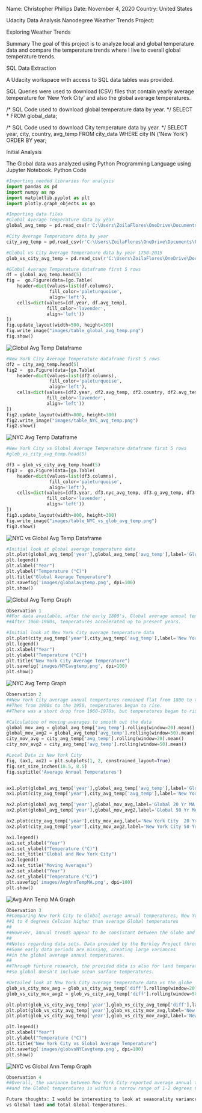 Name: Christopher Phillips
Date: November 4, 2020
Country: United States


Udacity Data Analysis Nanodegree Weather Trends Project:


Exploring Weather Trends

Summary
The goal of this project is to analyze local and global temperature data and compare the temperature trends where I live to overall global temperature trends.


SQL Data Extraction

A Udacity workspace with access to SQL data tables was provided.

SQL Queries were used to download (CSV) files that contain yearly average temperature for ‘New York City’ and also the global average temperatures.

/*
SQL Code used to download global temperature data by year.
*/
SELECT *
FROM global_data;


/*
SQL Code used to download City temperature data by year.
*/
SELECT year, city, country, avg_temp
FROM city_data
WHERE city IN ('New York')
ORDER BY year;



Initial Analysis

The Global data was analyzed using Python Programming Language using Jupyter Notebook.
Python Code


```python
#Importing needed libraries for analysis
import pandas as pd
import numpy as np
import matplotlib.pyplot as plt
import plotly.graph_objects as go

```


```python
#Importing data files
#Global Average Temperature data by year
global_avg_temp = pd.read_csv(r'C:\Users\ZoilaFlores\OneDrive\Documents\Programming\Python\weather_analysis\global_results.csv')

#City Average Temperature data by year
city_avg_temp = pd.read_csv(r'C:\Users\ZoilaFlores\OneDrive\Documents\Programming\Python\weather_analysis\New_York_results.csv')

#Global vs City Average Temperature data by year 1750-2015
glob_vs_city_avg_temp = pd.read_csv(r'C:\Users\ZoilaFlores\OneDrive\Documents\Programming\Python\weather_analysis\New_York_vs_global_results.csv')
```


```python
#Global Average Temperature dataframe first 5 rows
df = global_avg_temp.head(5)
fig =  go.Figure(data=[go.Table(
    header=dict(values=list(df.columns),
                fill_color='paleturquoise',
                align='left'),
    cells=dict(values=[df.year, df.avg_temp],
               fill_color='lavender',
               align='left'))
])
fig.update_layout(width=500, height=300)
fig.write_image("images/table_global_avg_temp.png")
fig.show()
```


![Global Avg Temp Dataframe](https://github.com/cphillips103/weather-exploration/blob/main/images/table_global_avg_temp.png)


```python
#New York City Average Temperature dataframe first 5 rows
df2 = city_avg_temp.head(5)
fig2 =  go.Figure(data=[go.Table(
    header=dict(values=list(df2.columns),
                fill_color='paleturquoise',
                align='left'),
    cells=dict(values=[df2.year, df2.avg_temp, df2.country, df2.avg_temp],
               fill_color='lavender',
               align='left'))
])
fig2.update_layout(width=800, height=300)
fig2.write_image("images/table_NYC_avg_temp.png")
fig2.show()
```


![NYC Avg Temp Dataframe](https://github.com/cphillips103/weather-exploration/blob/main/images/table_NYC_avg_temp.png)


```python
#New York City vs Global Average Temperature dataframe first 5 rows
#glob_vs_city_avg_temp.head(5)

df3 = glob_vs_city_avg_temp.head(5)
fig3 =  go.Figure(data=[go.Table(
    header=dict(values=list(df3.columns),
                fill_color='paleturquoise',
                align='left'),
    cells=dict(values=[df3.year, df3.nyc_avg_temp, df3.g_avg_temp, df3['diff']],
               fill_color='lavender',
               align='left'))
])
fig3.update_layout(width=800, height=300)
fig.write_image("images/table_NYC_vs_glob_avg_temp.png")
fig3.show()
```


![NYC vs Global Avg Temp Dataframe](https://github.com/cphillips103/weather-exploration/blob/main/images/table_NYC_vs_glob_avg_temp.png)


```python
#Initial look at global average temperature data
plt.plot(global_avg_temp['year'],global_avg_temp['avg_temp'],label='Global',color='lightcoral')
plt.legend()
plt.xlabel("Year")
plt.ylabel("Temperature (°C)") 
plt.title("Global Average Temperature")
plt.savefig('images/globalavgtemp.png', dpi=100)
plt.show()
```


![Global Avg Temp Graph](https://github.com/cphillips103/weather-exploration/blob/main/images/globalavgtemp.png)


```python
Observation 1
##For data available, after the early 1800's, Global average annual temperatures began to slowly rise.
##After 1960-1980s, temperatures accelerated up to present years.
```


```python
#Initial look at New York City average temperature data
plt.plot(city_avg_temp['year'],city_avg_temp['avg_temp'],label='New York City', color='#4b0082')
plt.legend()
plt.xlabel("Year")
plt.ylabel("Temperature (°C)") 
plt.title("New York City Average Temperature")
plt.savefig('images/NYCavgtemp.png', dpi=100)
plt.show()
```


![NYC Avg Temp Graph](https://github.com/cphillips103/weather-exploration/blob/main/images/NYCavgtemp.png)


```python
Observation 2
##New York City average annual tempertures remained flat from 1800 to the early 1900s.
##Then from 1900s to the 1950, temperatures began to rise.
##There was a short drop from 1960-1970s, but temperatures began to rise again up through today.
```


```python
#Calculation of moving averages to smooth out the data
global_mov_avg = global_avg_temp['avg_temp'].rolling(window=20).mean()
global_mov_avg2 = global_avg_temp['avg_temp'].rolling(window=50).mean()
city_mov_avg = city_avg_temp['avg_temp'].rolling(window=20).mean()
city_mov_avg2 = city_avg_temp['avg_temp'].rolling(window=50).mean()
```


```python
#Local Data is New York City
fig, (ax1, ax2) = plt.subplots(1, 2, constrained_layout=True)
fig.set_size_inches(18.5, 8.5)
fig.suptitle('Average Annual Temperatures')


ax1.plot(global_avg_temp['year'],global_avg_temp['avg_temp'],label='Global',color='lightcoral')
ax1.plot(city_avg_temp['year'],city_avg_temp['avg_temp'],label='New York City', color='#4b0082')

ax2.plot(global_avg_temp['year'],global_mov_avg,label='Global 20 Yr MA')
ax2.plot(global_avg_temp['year'],global_mov_avg2,label='Global 50 Yr MA')

ax2.plot(city_avg_temp['year'],city_mov_avg,label='New York City  20 Yr MA')
ax2.plot(city_avg_temp['year'],city_mov_avg2,label='New York City 50 Yr MA')

ax1.legend()
ax1.set_xlabel("Year")
ax1.set_ylabel("Temperature (°C)") 
ax1.set_title("Global and New York City")
ax2.legend()
ax2.set_title("Moving Averages")
ax2.set_xlabel("Year")
ax2.set_ylabel("Temperature (°C)") 
plt.savefig('images/AvgAnnTempMA.png', dpi=100)
plt.show()
```


![Avg Ann Temp MA Graph](https://github.com/cphillips103/weather-exploration/blob/main/images/AvgAnnTempMA.png)


```python
Observation 3
##Comparing New York City to Global average annual temperatures, New York City is on average
##1 to 4 degrees Celcius higher than average Global temperatures
##
##However, annual trends appear to be consistant between the Globe and New York City.
##
##Notes regarding data sets. Data provided by the Berkley Project through Kaggle.
##Some early data periods are missing, creating large variances
##in the global average annual temperatures.
##
##Through furture research, the provided data is also for land temperatures only,
##so global doesn't include ocean surface temperatures.
```


```python
#Detailed look at New York City average temperature data vs the globe
glob_vs_city_mov_avg = glob_vs_city_avg_temp['diff'].rolling(window=20).mean()
glob_vs_city_mov_avg2 = glob_vs_city_avg_temp['diff'].rolling(window=50).mean()

plt.plot(glob_vs_city_avg_temp['year'],glob_vs_city_avg_temp['diff'],label='New York City vs Global', color='#4b0082')
plt.plot(glob_vs_city_avg_temp['year'],glob_vs_city_mov_avg,label='New York City vs Global 20 Yr MA', color='lightcoral')
plt.plot(glob_vs_city_avg_temp['year'],glob_vs_city_mov_avg2,label='New York City vs Global 50 Yr MA', color='blue')

plt.legend()
plt.xlabel("Year")
plt.ylabel("Temperature (°C)") 
plt.title("New York City vs Global Average Temperature")
plt.savefig('images/globvsNYCavgtemp.png', dpi=100)
plt.show()
```


![NYC vs Global Ann Temp Graph](https://github.com/cphillips103/weather-exploration/blob/main/images/globvsNYCavgtemp.png)


```python
Observation 4
##Overall, the variance between New York City reported average annual temperatures
##and the Global temperatures is within a narrow range of 1-2 degrees Celsius.
```


```python
Future thoughts: I would be interesting to look at seasonality variances and ocean surface temperatures
vs Global land and total Global temperatures.
```